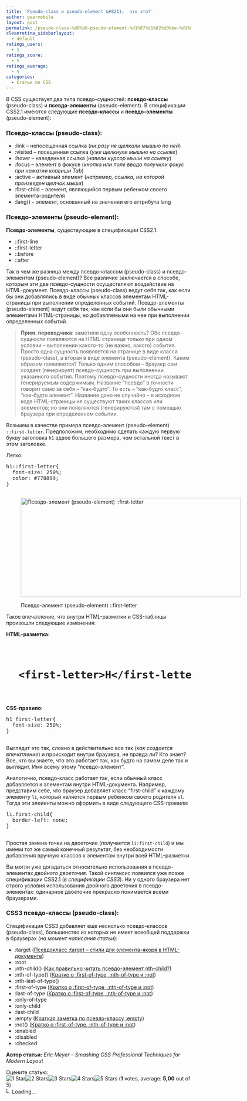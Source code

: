 ```yaml
---
title: 'Pseudo-class и pseudo-element &#8211;  что это?'
author: gearmobile
layout: post
permalink: /pseudo-class-%d0%b8-pseudo-element-%d1%87%d1%82%d0%be-%d1%8d%d1%82%d0%be/
cleanretina_sidebarlayout:
  - default
ratings_users:
  - 1
ratings_score:
  - 5
ratings_average:
  - 5
categories:
  - Статьи по CSS
---
```

В CSS существует два типа псевдо-сущностей: **псевдо-классы** (pseudo-class) и **псевдо-элементы** (pseudo-element). В спецификации CSS2.1 имеются следующие **псевдо-классы** и **псевдо-элементы** (pseudo-element):

### Псевдо-классы (pseudo-class):

  * :link &#8211; непосещенная ссылка (*ни разу не щелкали мышью по ней*)
  * :visited &#8211; посещенная ссылка (*уже щелкнули мышью на ссылке*)
  * :hover &#8211; наведенная ссылка (*навели курсор мыши на ссылку*)
  * :focus &#8211; элемент в фокусе (*кнопка или поле ввода получили фокус при нажатии клавиши Tab*)
  * :active &#8211; активный элемент (*например, ссылка, на которой произведен щелчок мыши*)
  * :first-child &#8211; элемент, являющийся первым ребенком своего элемента-родителя
  * :lang() &#8211; элемент, основанный на значении его аттрибута lang

### Псевдо-элементы (pseudo-element):

**Псевдо-элементы**, существующие в спецификации CSS2.1:

  * ::first-line
  * ::first-letter
  * ::before
  * ::after

Так в чем же разница между псевдо-классом (pseudo-class) и псевдо-элементом (pseudo-element)? Все различие заключается в способе, которым эти две псевдо-сущности осуществляют воздействие на HTML-документ. Псевдо-классы (pseudo-class) ведут себя так, как если бы они добавлялись в виде обычных классов элементам HTML-страницы при выполнении определенных событий. Псевдо-элементы (pseudo-element) ведут себя так, как если бы они были обычными элементами HTML-страницы, но добавляемыми на нее при выполнении определенных событий.

> **Прим. переводчика**: заметили одну особенность? Обе псевдо-сущности появляются на HTML-странице только при одном условии &#8211; выполнении какого-то (не важно, какого) события. Просто одна сущность появляется на странице в виде класса (pseudo-class), а вторая в виде элемента (pseudo-element). Каким образом появляются? Только одним способом &#8211; браузер сам создает (генерирует) псевдо-сущность при выполнении указанного события. Поэтому псевдо-сущности иногда называют генерируемым содержимым. Название &#8220;псевдо&#8221; в точности говорит само за себя &#8211; &#8220;как-будто&#8221;. То есть &#8211; &#8220;как-будто класс&#8221;, &#8220;как-будто элемент&#8221;. Название дано не случайно &#8211; в исходном коде HTML-страницы не существуют таких классов или элементов; но они появляются (генерируются) там с помощью браузера при определенном событии.

Возьмем в качестве примера псевдо-элемент (pseudo-element) `::first-letter`. Предположим, необходимо сделать каждую первую букву заголовка `h1` вдвое большего размера, чем остальной текст в этом заголовке.

Легко:

<pre>h1::first-letter{
  font-size: 250%;
  color: #778899;
}
  </pre><figure id="attachment_944" style="width: 600px;" class="wp-caption aligncenter">

[<img src="http://localhost:7788/third/wp-content/uploads/2014/02/first-letter-600x270.jpg" alt="Псевдо-элемент (pseudo-element) ::first-letter" width="600" height="270" class="size-medium wp-image-944" />][1]<figcaption class="wp-caption-text">Псевдо-элемент (pseudo-element) ::first-letter</figcaption></figure> 

Такое впечатление, что внутри HTML-разметки и CSS-таблицы произошли следующие изменения:

**HTML-разметка**:

<pre><h1>
  &lt;first-letter>H&lt;/first-letter>owdy, y'all
</h1>
  </pre>

**CSS-правило**:

<pre>h1 first-letter{
  font-size: 250%;
}
  </pre>

Выглядит это так, словно в действительно все так (*как создается впечатление*) и происходит внутри браузера, не правда ли? Кто знает? Все, что вы знаете, что это работает так, как будто на самом деле так и выглядит. Имя всему этому &#8220;псевдо-элемент&#8221;.

Аналогично, псевдо-класс работает так, если обычный класс добавляется к элементам внутри HTML-документа. Например, представим себе, что браузер добавляет класс &#8220;first-child&#8221; к каждому элементу `li`, который является первым ребенком своего родителя `ul`. Тогда эти элеиенты можно оформить в виде следующего CSS-правила:

<pre>li.first-child{
  border-left: none;
}
  </pre>

Простая замена точки на двоеточие (получается `li:first-child`) и мы имеем тот же самый конечный результат, без необходимости добавления вручную классов к элементам внутри всей HTML-разметки.

Вы могли уже догадаться относительно использования в псевдо-элементах *двойного двоеточия*. Такой синтаксис появился уже позже спецификации CSS2.1 (*в спецификации CSS3*). Ни у одного браузера нет строго условия использования двойного двоеточия в псевдо-элементах: одинарное двоеточие прекрасно понимается всеми браузерами.

### CSS3 псевдо-классы (pseudo-class):

Спецификация CSS3 добавляет еще несколько псевдо-классов (pseudo-class), большинство из которых не имеет всеобщей поддержки в браузерах (*на момент написания статьи*):

  * :target ([Псевдокласс :target &#8211; стили для элемента-якоря в HTML-документе][2])
  * :root
  * :nth-child() ([Как правильно читать псевдо-элемент nth-child?][3])
  * :nth-of-type() ([Кратко о :first-of-type, :nth-of-type и :not][4])
  * :nth-last-of-type()
  * :first-of-type ([Кратко о :first-of-type, :nth-of-type и :not][4])
  * :last-of-type ([Кратко о :first-of-type, :nth-of-type и :not][4])
  * :only-of-type
  * :only-child
  * :last-child
  * :empty ([Краткая заметка по псевдо-классу :empty][5])
  * :not() ([Кратко о :first-of-type, :nth-of-type и :not][4])
  * :enabled
  * :disabled
  * :checked

**Автор статьи:** *Eric Meyer &#8211; Smashing CSS Professional Techniques for Modern Layout*

Оцените статью:  
<span id="post-ratings-940" class="post-ratings" data-nonce="3bb8019761"><img id="rating_940_1" src="http://localhost:7788/third/wp-content/plugins/wp-postratings/images/stars_crystal/rating_on.gif" alt="1 Star" title="1 Star" onmouseover="current_rating(940, 1, '1 Star');" onmouseout="ratings_off(5, 0, 0);" onclick="rate_post();" onkeypress="rate_post();" style="cursor: pointer; border: 0px;" /><img id="rating_940_2" src="http://localhost:7788/third/wp-content/plugins/wp-postratings/images/stars_crystal/rating_on.gif" alt="2 Stars" title="2 Stars" onmouseover="current_rating(940, 2, '2 Stars');" onmouseout="ratings_off(5, 0, 0);" onclick="rate_post();" onkeypress="rate_post();" style="cursor: pointer; border: 0px;" /><img id="rating_940_3" src="http://localhost:7788/third/wp-content/plugins/wp-postratings/images/stars_crystal/rating_on.gif" alt="3 Stars" title="3 Stars" onmouseover="current_rating(940, 3, '3 Stars');" onmouseout="ratings_off(5, 0, 0);" onclick="rate_post();" onkeypress="rate_post();" style="cursor: pointer; border: 0px;" /><img id="rating_940_4" src="http://localhost:7788/third/wp-content/plugins/wp-postratings/images/stars_crystal/rating_on.gif" alt="4 Stars" title="4 Stars" onmouseover="current_rating(940, 4, '4 Stars');" onmouseout="ratings_off(5, 0, 0);" onclick="rate_post();" onkeypress="rate_post();" style="cursor: pointer; border: 0px;" /><img id="rating_940_5" src="http://localhost:7788/third/wp-content/plugins/wp-postratings/images/stars_crystal/rating_on.gif" alt="5 Stars" title="5 Stars" onmouseover="current_rating(940, 5, '5 Stars');" onmouseout="ratings_off(5, 0, 0);" onclick="rate_post();" onkeypress="rate_post();" style="cursor: pointer; border: 0px;" /> (<strong>1</strong> votes, average: <strong>5,00</strong> out of 5)<br /><span class="post-ratings-text" id="ratings_940_text"></span></span><span id="post-ratings-940-loading" class="post-ratings-loading"> <img src="http://localhost:7788/third/wp-content/plugins/wp-postratings/images/loading.gif" width="16" height="16" alt="Loading..." title="Loading..." class="post-ratings-image" />Loading...</span>

 [1]: http://localhost:7788/third/wp-content/uploads/2014/02/first-letter.jpg
 [2]: http://localhost:7788/third/?p=151 "Псевдокласс :target  - стили для элемента-якоря в HTML-документе"
 [3]: http://localhost:7788/third/?p=916 "Как правильно читать псевдо-элемент nth-child?"
 [4]: http://localhost:7788/third/?p=930 "Кратко о :first-of-type, :nth-of-type и :not"
 [5]: http://localhost:7788/third/?p=817 "Краткая заметка по псевдо-классу :empty"